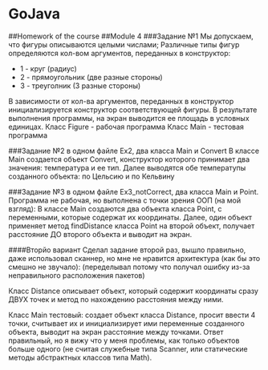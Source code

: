 # GoJava
##Homework of the course
##Module 4 
###Задание №1
Мы допускаем, что фигуры описываются целыми числами;
Различные типы фигур определяются кол-вом аргументов, переданных в конструктор:
* 1 - круг (радиус)
* 2 - прямоугольник (две разные стороны)
* 3 - треуголник (3 разные стороны)

В зависимости от кол-ва аргументов, переданных в конструктор инициализируется конструктор соответствующей фигуры.
В результате выполнения программы, на экран выводится ее площадь в условных единицах.
Класс Figure - рабочая программа
Класс Main - тестовая программа

###Задание №2 
в одном файле Ex2, два класса Main и Convert
В классе Main создается объект Convert, конструктор которого принимает два значения: температура и ее тип. Далее выводятся обе температупы созданного объекта: по Цельсию и по Кельвину

###Задание №3 
в одном файле Ex3_notCorrect, два класса Main и Point. Программа не рабочая, но выполнена с точки зрения ООП (на мой взгляд):
В классе Main создаются два объекта класса Point, с переменными, которые содержат их координаты.
Далее, один объект применяет метод findDistance класса Point на второй объект, получает расстояние ДО второго объекта и выводит на экран. 

####Вторйо вариант
Сделал задание второй раз, вышло правильно, даже использовал сканнер, но мне не нравится архитектура (как бы это смешно не звучало):
(переделывал потому что получал ошибку из-за неправильного расположения пакетов)

Класс Distance описывает объект, который содержит координаты сразу ДВУХ точек и метод по нахождению расстояния между ними.

Класс Main тестовый: создает объект класса Distance, просит ввести 4 точки, считывает их и инициализирует ими переменные созданного объекта, выводит на экран расстояние между точками.
Ответ правильный, но я вижу что у меня проблемы, как только объектов больше одного (не считая служебные типа Scanner, или статические методы абстрактных классов типа Math).
